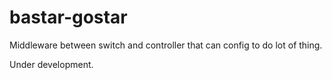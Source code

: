 # bastar-gostar

Middleware between switch and controller that can config to do lot of thing.

Under development.

